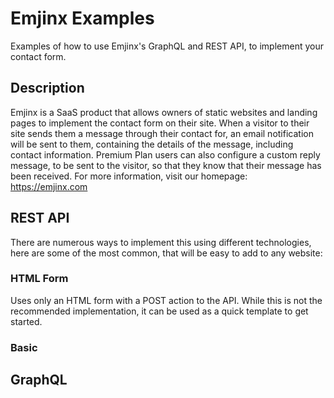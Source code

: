 # Emjinx Examples

Examples of how to use Emjinx's GraphQL and REST API, to implement your contact form.

## Description

Emjinx is a SaaS product that allows owners of static websites and landing pages to implement the contact form on their site. When a visitor to their site sends them a message through their contact for, an email notification will be sent to them, containing the details of the message, including contact information. Premium Plan users can also configure a custom reply message, to be sent to the visitor, so that they know that their message has been received. For more information, visit our homepage: https://emjinx.com

## REST API

There are numerous ways to implement this using different technologies, here are some of the most common, that will be easy to add to any website:

### HTML Form

Uses only an HTML form with a POST action to the API. While this is not the recommended implementation, it can be used as a quick template to get started.

### Basic

## GraphQL
